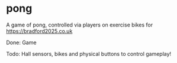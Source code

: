 # pong

A game of pong, controlled via players on exercise bikes for https://bradford2025.co.uk


Done: Game 

Todo: Hall sensors, bikes and physical buttons to control gameplay!
